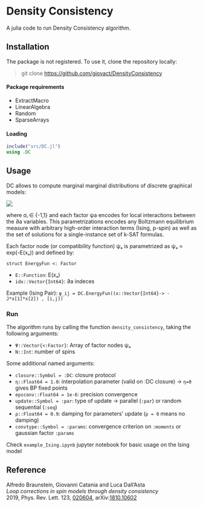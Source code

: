# Density Consistency

A julia code to run Density Consistency algorithm.

## Installation

The package is not registered. To use it, clone the repository locally:
> git clone https://github.com/giovact/DensityConsistency


#### Package requirements
- ExtractMacro
- LinearAlgebra
- Random
- SparseArrays


#### Loading
```julia
include("src/DC.jl")
using .DC
```

## Usage

DC allows to compute marginal marginal distributions of discrete graphical models:

<img src="https://render.githubusercontent.com/render/math?math=p\left(\boldsymbol{\sigma}\right) = \frac{1}{Z}\prod_{a}\psi_{a}\left(\boldsymbol{\sigma}_{a}\right)">

where σᵢ ∈ {-1,1} and each factor ψa encodes for local interactions between the ∂a variables. This parametrizations encodes any Boltzmann equilibrium measure with arbitrary high-order interaction terms (Ising, p-spin) as well as the set of solutions for a single-instance set of k-SAT formulas.


Each factor node (or compatibility function) ψₐ is parametrized as ψₐ ∝ exp(-E(xₐ))  and defined by:

`struct EnergyFun <: Factor`
* `E::Function`: E(xₐ)
* `idx::Vector{Int64}`: ∂a indeces

Example (Ising Pair):
`ψ_ij = DC.EnergyFun((x::Vector{Int64}-> -J*x[1]*x[2]) , [i,j])`


### Run

The algorithm runs by calling the function ``density_consistency``, taking the following arguments:

* `Ψ::Vector{<:Factor}`: Array of factor nodes ψₐ
* `N::Int`: number of spins

Some additional named arguments:

* `closure::Symbol = :DC`: closure protocol
* `η::Float64 = 1.0`: interpolation parameter (valid on :DC closure) -> ``η=0`` gives BP fixed points
* `epsconv::Float64 = 1e-6`: precision convergence
* `update::Symbol = :par`: type of update -> parallel (`:par`) or random sequential (`:seq`)
* `ρ::Float64 = 0.9`: damping for parameters' update (`ρ = 0` means no damping)
* `convtype::Symbol = :params`: convergence criterion on `:moments` or  gaussian factor `:params`


Check `example_Ising.ipynb` jupyter notebook for basic usage on the Ising model


## Reference
Alfredo Braunstein, Giovanni Catania and Luca Dall’Asta\
*Loop corrections in spin models through density consistency*\
2019, Phys. Rev. Lett. 123, [020604][papero], arXiv:[1810.10602][paperoarxiv]


[papero]: <https://journals.aps.org/prl/abstract/10.1103/PhysRevLett.123.020604>
[paperoarxiv]: <https://arxiv.org/abs/1810.10602>
[example_notebook]: <https://arxiv.org/abs/1810.10602>
